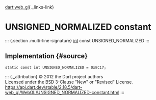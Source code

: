 [dart:web\_gl](../../dart-web_gl/dart-web_gl-library){._links-link}

UNSIGNED\_NORMALIZED constant
=============================

::: {.section .multi-line-signature}
[int](../../dart-core/int-class) const UNSIGNED\_NORMALIZED
:::

Implementation {#source}
--------------

``` {.language-dart data-language="dart"}
static const int UNSIGNED_NORMALIZED = 0x8C17;
```

::: {._attribution}
© 2012 the Dart project authors\
Licensed under the BSD 3-Clause \"New\" or \"Revised\" License.\
<https://api.dart.dev/stable/2.18.5/dart-web_gl/WebGL/UNSIGNED_NORMALIZED-constant.html>
:::
